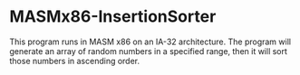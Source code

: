 # MASMx86-InsertionSorter

This program runs in MASM x86 on an IA-32 architecture. The program will generate an array of random numbers in a specified range, then it will sort those numbers in ascending order.
